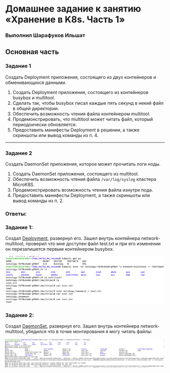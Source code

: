 # Домашнее задание к занятию «Хранение в K8s. Часть 1»

### Выполнил Шарафуков Ильшат

## Основная часть

### Задание 1 


Создать Deployment приложения, состоящего из двух контейнеров и обменивающихся данными.

1. Создать Deployment приложения, состоящего из контейнеров busybox и multitool.
2. Сделать так, чтобы busybox писал каждые пять секунд в некий файл в общей директории.
3. Обеспечить возможность чтения файла контейнером multitool.
4. Продемонстрировать, что multitool может читать файл, который периодоически обновляется.
5. Предоставить манифесты Deployment в решении, а также скриншоты или вывод команды из п. 4.

------

### Задание 2


Создать DaemonSet приложения, которое может прочитать логи ноды.

1. Создать DaemonSet приложения, состоящего из multitool.
2. Обеспечить возможность чтения файла `/var/log/syslog` кластера MicroK8S.
3. Продемонстрировать возможность чтения файла изнутри пода.
4. Предоставить манифесты Deployment, а также скриншоты или вывод команды из п. 2.

### Ответы:

### Задание 1:

Создал [Deployment](src/deployment.yml), развернул его. Зашел внутрь контейнера network-multitool, проверил что мне доступен файл test.txt и при его изменении он перезапишется первым контейнером busybox.

![1](img/01.png)

### Задание 2:

Создал [DaemonSet](src/daemonset.yml), развернул его. Зашел внутрь контейнера network-multitool, убедился что в точке монтирования я могу читать файлы:

![2](img/02.png)